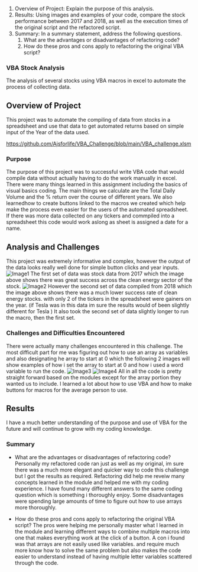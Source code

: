 
   1. Overview of Project: Explain the purpose of this analysis.
   2. Results: Using images and examples of your code, compare the stock performance between 2017 and 2018, as well as the execution times of the original script and the refactored script.
   3. Summary: In a summary statement, address the following questions.
       1. What are the advantages or disadvantages of refactoring code?
       2. How do these pros and cons apply to refactoring the original VBA script?
### VBA Stock Analysis
The analysis of several stocks using VBA macros in excel to automate the process of collecting data.


## Overview of Project
This project was to automate the compiling of data from stocks in a spreadsheet and use that data to get automated returns based on simple input of the Year of the data used.

https://github.com/Ajsforlife/VBA_Challenge/blob/main/VBA_challenge.xlsm

### Purpose
The purpose of this project was to successful write VBA code that would compile data without actually having to do the work manually in excel. There were many things learned in this assignment including the basics of visual basics coding. The main things we calculate are the Total Daily Volume and the % return over the course of different years. We also learnedhow to create buttons linked to the macros we created which help make the process even easier for the users of the automated spreadsheet. If there was more data collected on any tickers and commpiled into a spreadsheet this code would work aslong as sheet is assigned a date for a name.

## Analysis and Challenges
This project was extremely informative and complex, however the output of the data looks really well done for simple button clicks and year inputs. 
![Image1](https://github.com/Ajsforlife/VBA_Challenge/blob/main/Resources/2017%20data%20vba.png)
The first set of data was stock data from 2017 which the image above shows there was great success across the clean energy sector of the stock.
![Image2](https://github.com/Ajsforlife/VBA_Challenge/blob/main/Resources/2018%20data%20vba.png)
However the second set of data compiled from 2018 which the image above shows there was a much lower success rate of clean energy stocks. with only 2 of the tickers in the spreadsheet were gainers on the year. (if Tesla was in this data im sure the results would of been slightly different for Tesla ) It also took the second set of data slightly longer to run the macro, then the first set.

### Challenges and Difficulties Encountered
There were actually many challenges encountered in this challenge. The most difficult part for me was figuring out how to use an array as variables and also designating he array to start at 0 which the following 2 images will show examples of how i set the array to start at 0 and how i used a word variable to run the code.
![Image3](https://github.com/Ajsforlife/VBA_Challenge/blob/main/Resources/array_beginner.png)
![Image4](https://github.com/Ajsforlife/VBA_Challenge/blob/main/Resources/array%20beginner2.png)
All in all the code is pretty straight forward based on the modules except for the array portion they wanted us to include. I learned a lot about how to use VBA and how to make buttons for macros for the average person to use. 

## Results
I have a much better understanding of the purpose and use of VBA for the future and will continue to grow with my coding knowledge.
### Summary

-  What are the advantages or disadvantages of refactoring code?
Personally my refactored code ran just as well as my original, im sure there was a much more elegant and quicker way to code this challenge but I got the results as required. Refactoring did help me reveiw many concepts learned in the module and helped me with my coding experience.
I have found many different answers to the same coding question which is something i thoroughly enjoy. Some disadvantages were spending large amounts of time to figure out how to use arrays more thoroughly.

- How do these pros and cons apply to refactoring the original VBA script?
The pros were helping me personally master what I learned in the module and learning different ways to combine multiple macros into one that makes everything work at the click of a button. A con i found was that arrays are not easily used like variables. and require much more know how to solve the same problem but also makes the code easier to understand instead of having multiple letter variables scattered through the code.